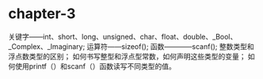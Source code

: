 # chapter-3
关键字——int、short、long、unsigned、char、float、double、_Bool、_Complex、_Imaginary;
运算符——sizeof();
函数————scanf();
整数类型和浮点数类型的区别；
如何书写整型和浮点型常数，如何声明这些类型的变量；
如何使用printf（）和scanf（）函数读写不同类型的值。
